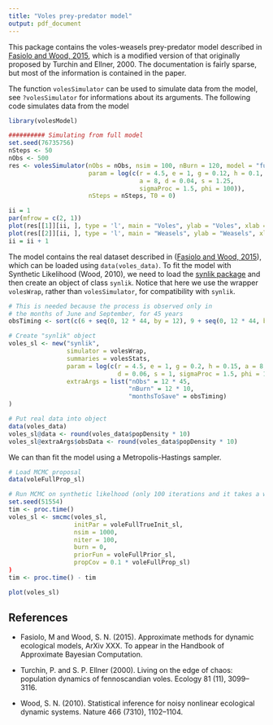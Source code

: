 ```yaml
---
title: "Voles prey-predator model"
output: pdf_document
---
```


This package contains the voles-weasels prey-predator model described in [Fasiolo and Wood, 2015](http://XXX.com), which
is a modified version of that originally proposed by Turchin and Ellner, 2000.
The documentation is fairly sparse, but most of the information is contained in the paper.

The function `volesSimulator` can be used to simulate data from the model, see `?volesSimulator` for 
informations about its arguments. The following code simulates data from the model

```R
library(volesModel)

########## Simulating from full model 
set.seed(76735756)
nSteps <- 50
nObs <- 500
res <- volesSimulator(nObs = nObs, nsim = 100, nBurn = 120, model = "full", 
                      param = log(c(r = 4.5, e = 1, g = 0.12, h = 0.1,
                                    a = 8, d = 0.04, s = 1.25, 
                                    sigmaProc = 1.5, phi = 100)), 
                      nSteps = nSteps, T0 = 0)

ii = 1
par(mfrow = c(2, 1))
plot(res[[1]][ii, ], type = 'l', main = "Voles", ylab = "Voles", xlab = "Semester")
plot(res[[2]][ii, ], type = 'l', main = "Weasels", ylab = "Weasels", xlab = "Semester")
ii = ii + 1
```

The model contains the real dataset described in ([Fasiolo and Wood, 2015](http://XXX.com)),
which can be loaded using `data(voles_data)`. 
To fit the model with Synthetic Likelihood (Wood, 2010), we need to load the [synlik package](https://cran.r-project.org/web/packages/synlik/index.html) and
then create an object of class `synlik`. Notice that here we use the wrapper `volesWrap`, rather than `volesSimulator`, 
for compatibility with `synlik`.

```R
# This is needed because the process is observed only in 
# the months of June and September, for 45 years
obsTiming <- sort(c(6 + seq(0, 12 * 44, by = 12), 9 + seq(0, 12 * 44, by = 12)))

# Create "synlik" object
voles_sl <- new("synlik",
                simulator = volesWrap,
                summaries = volesStats,
                param = log(c(r = 4.5, e = 1, g = 0.2, h = 0.15, a = 8,
                              d = 0.06, s = 1, sigmaProc = 1.5, phi = 100)),
                extraArgs = list("nObs" = 12 * 45,  
                                 "nBurn" = 12 * 10, 
                                 "monthsToSave" = obsTiming)
)

# Put real data into object
data(voles_data)
voles_sl@data <- round(voles_data$popDensity * 10)
voles_sl@extraArgs$obsData <- round(voles_data$popDensity * 10)
```

We can than fit the model using a Metropolis-Hastings sampler.

```R
# Load MCMC proposal
data(voleFullProp_sl)

# Run MCMC on synthetic likelhood (only 100 iterations and it takes a while)
set.seed(51554)
tim <- proc.time()
voles_sl <- smcmc(voles_sl, 
                  initPar = voleFullTrueInit_sl,
                  nsim = 1000,
                  niter = 100, 
                  burn = 0,
                  priorFun = voleFullPrior_sl, 
                  propCov = 0.1 * voleFullProp_sl)
)
tim <- proc.time() - tim

plot(voles_sl)
```


References
----------------------------
  
  * Fasiolo, M and Wood, S. N. (2015). Approximate methods for dynamic ecological models, 
  ArXiv XXX. To appear in the Handbook of Approximate Bayesian Computation.

  * Turchin, P. and S. P. Ellner (2000). Living on the edge of chaos: population
dynamics of fennoscandian voles. Ecology 81 (11), 3099–3116.

  * Wood, S. N. (2010). Statistical inference for noisy nonlinear ecological dynamic systems. Nature 466 (7310), 1102–1104.
